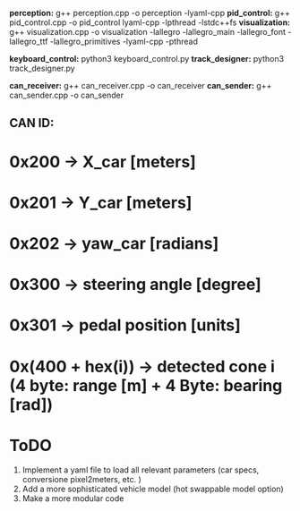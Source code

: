 **perception:**     g++ perception.cpp -o perception -lyaml-cpp
**pid_control:**    g++ pid_control.cpp -o pid_control lyaml-cpp -lpthread -lstdc++fs
**visualization:**  g++ visualization.cpp -o visualization -lallegro -lallegro_main -lallegro_font -lallegro_ttf -lallegro_primitives -lyaml-cpp -pthread

**keyboard_control:**   python3 keyboard_control.py
**track_designer:**     python3 track_designer.py   

**can_receiver:**   g++ can_receiver.cpp -o can_receiver
**can_sender:**   g++ can_sender.cpp -o can_sender

## CAN ID:
# 0x200 -> X_car [meters]
# 0x201 -> Y_car [meters]
# 0x202 -> yaw_car [radians]

# 0x300 -> steering angle [degree]
# 0x301 -> pedal position [units]

# 0x(400 + hex(i)) -> detected cone i (4 byte: range [m] + 4 Byte: bearing [rad])


# ToDO
1) Implement a yaml file to load all relevant parameters (car specs, conversione pixel2meters, etc. )
2) Add a more sophisticated vehicle model (hot swappable model option)
3) Make a more modular code